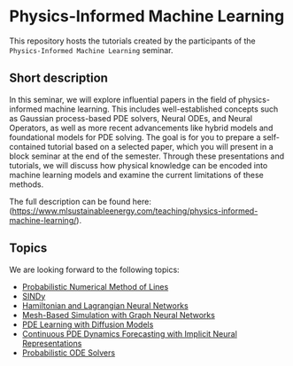 # Physics-Informed Machine Learning
This repository hosts the tutorials created by the participants of the `Physics-Informed Machine Learning` seminar. 

## Short description
In this seminar, we will explore influential papers in the field of physics-informed machine learning. This includes well-established concepts such as Gaussian process-based PDE solvers, Neural ODEs, and Neural Operators, as well as more recent advancements like hybrid models and foundational models for PDE solving. The goal is for you to prepare a self-contained tutorial based on a selected paper, which you will present in a block seminar at the end of the semester. Through these presentations and tutorials, we will discuss how physical knowledge can be encoded into machine learning models and examine the current limitations of these methods.

The full description can be found here: (https://www.mlsustainableenergy.com/teaching/physics-informed-machine-learning/).

## Topics
We are looking forward to the following topics:
- [Probabilistic Numerical Method of Lines](./pnmol)
- [SINDy](./sindy)
- [Hamiltonian and Lagrangian Neural Networks](./lagrangian-nn)
- [Mesh-Based Simulation with Graph Neural Networks](./meshgraphnets)
- [PDE Learning with Diffusion Models](./diffusion)
- [Continuous PDE Dynamics Forecasting with Implicit Neural Representations](./dino)
- [Probabilistic ODE Solvers](./ode-filter)
